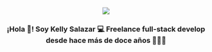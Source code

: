 ### 
<p align="center" width="400">
   <img align="center" src="https://user-images.githubusercontent.com/5873347/233513990-1e220207-1932-4b0d-9bca-00c93e2d3112.png" />
   <h3 align="center">¡Hola 👋! Soy Kelly Salazar 💻 Freelance full-stack develop desde hace más de doce años 👨🏻‍💻</h3>
</p>



<!--
**developcreativo/developcreativo** is a ✨ _special_ ✨ repository because its `README.md` (this file) appears on your GitHub profile.

Here are some ideas to get you started:

- 🔭 I’m currently working on ...
- 🌱 I’m currently learning ...
- 👯 I’m looking to collaborate on ...
- 🤔 I’m looking for help with ...
- 💬 Ask me about ...
- 📫 How to reach me: ...
- 😄 Pronouns: ...
- ⚡ Fun fact: ...
-->

